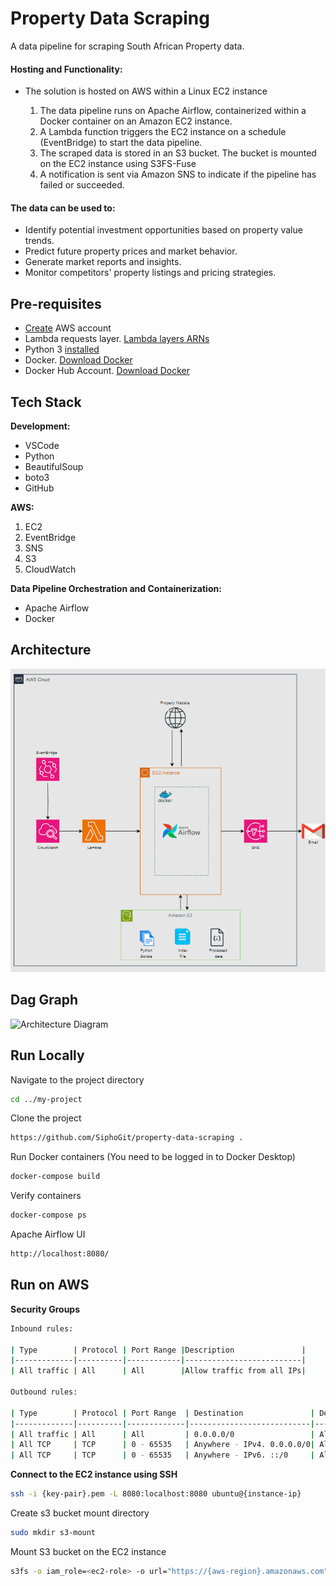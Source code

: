 # Property Data Scraping

A data pipeline for scraping South African Property data.

#### Hosting and Functionality:

- The solution is hosted on AWS within a Linux EC2 instance

    1. The data pipeline runs on Apache Airflow, containerized within a Docker container on an Amazon EC2 instance.
    2. A Lambda function triggers the EC2 instance on a schedule (EventBridge) to start the data pipeline.
    3. The scraped data is stored in an S3 bucket. The bucket is mounted on the EC2 instance using S3FS-Fuse
    4. A notification is sent via Amazon SNS to indicate if the pipeline has failed or succeeded.

#### The data can be used to:
- Identify potential investment opportunities based on property value trends.
- Predict future property prices and market behavior.
- Generate market reports and insights.
- Monitor competitors' property listings and pricing strategies.

## Pre-requisites

- [Create](https://www.python.org/downloads/) AWS account
- Lambda requests layer. [Lambda layers ARNs](https://www.python.org/downloads/)
- Python 3 [installed](https://www.python.org/downloads/)
- Docker. [Download Docker](https://docs.docker.com/desktop/install/windows-install/)
- Docker Hub Account. [Download Docker](https://hub.docker.com/)

## Tech Stack

**Development:** 
- VSCode
- Python
- BeautifulSoup
- boto3
- GitHub

**AWS:** 
1. EC2 
2. EventBridge
3. SNS
4. S3 
5. CloudWatch
    
**Data Pipeline Orchestration and Containerization:** 
- Apache Airflow
- Docker

## Architecture

![Architecture Diagram](https://github.com/SiphoGit/property-data-scraping/blob/main/images/architeture_diagram_2nd.png?raw=true)

## Dag Graph
![Architecture Diagram](https://github.com/SiphoGit/property-data-scraping/blob/main/images/dag_diagram.png?raw=true)

## Run Locally

Navigate to the project directory
```bash
cd ../my-project
```

Clone the project
```bash
https://github.com/SiphoGit/property-data-scraping .
```

Run Docker containers (You need to be logged in to Docker Desktop)
```bash
docker-compose build
```

Verify containers
```bash
docker-compose ps
```

Apache Airflow UI
```bash
http://localhost:8080/
```
## Run on AWS

**Security Groups**
```bash
Inbound rules:

| Type        | Protocol | Port Range |Description               |
|-------------|----------|------------|--------------------------|
| All traffic | All      | All        |Allow traffic from all IPs|

Outbound rules:

| Type        | Protocol | Port Range  | Destination               | Description                 |
|-------------|----------|-------------|---------------------------|-----------------------------|
| All traffic | All      | All         | 0.0.0.0/0                 | Allow all outbound          |
| All TCP     | TCP      | 0 - 65535   | Anywhere - IPv4. 0.0.0.0/0| Allow all TCP outbound IPv4 |
| All TCP     | TCP      | 0 - 65535   | Anywhere - IPv6. ::/0     | Allow all TCP outbound IPv6 |

```
**Connect to the EC2 instance using SSH**
```bash
ssh -i {key-pair}.pem -L 8080:localhost:8080 ubuntu@{instance-ip}
```

Create s3 bucket mount directory
```bash
sudo mkdir s3-mount
```

Mount S3 bucket on the EC2 instance
```bash
s3fs -o iam_role=<ec2-role> -o url="https://{aws-region}.amazonaws.com" -o endpoint={aws-region} -o curldbg {bucket-name} ~/s3-mount
```
